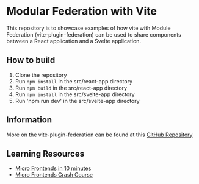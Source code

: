 # Modular Federation with Vite

This repository is to showcase examples of how vite with Module Federation (vite-plugin-federation) can be used to share components between a React application and a Svelte application.

## How to build

1.  Clone the repository
2.  Run `npm install` in the src/react-app directory
3.  Run `npm build` in the src/react-app directory
4.  Run `npm install` in the src/svelte-app directory
5.  Run 'npm run dev' in the src/svelte-app directory

## Information 

More on the vite-plugin-federation can be found at this 
[GitHub Repository](https://github.com/originjs/vite-plugin-federation)

## Learning Resources

- [Micro Frontends in 10 minutes](https://youtu.be/s_Fs4AXsTnA)
- [Micro Frontends Crash Course](https://youtu.be/lKKsjpH09dU)